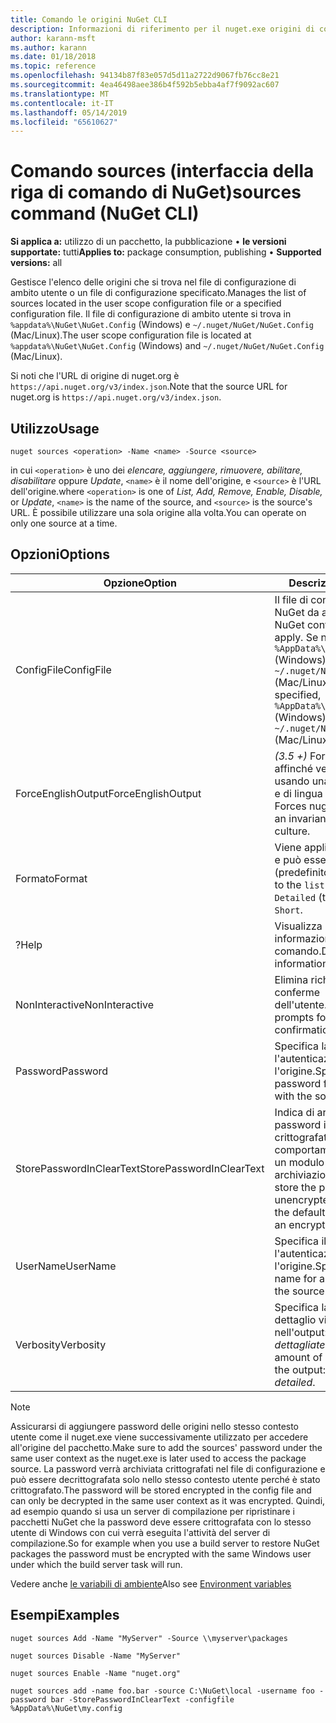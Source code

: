```yaml
---
title: Comando le origini NuGet CLI
description: Informazioni di riferimento per il nuget.exe origini di comandi
author: karann-msft
ms.author: karann
ms.date: 01/18/2018
ms.topic: reference
ms.openlocfilehash: 94134b87f83e057d5d11a2722d9067fb76cc8e21
ms.sourcegitcommit: 4ea46498aee386b4f592b5ebba4af7f9092ac607
ms.translationtype: MT
ms.contentlocale: it-IT
ms.lasthandoff: 05/14/2019
ms.locfileid: "65610627"
---
```

# <a name="sources-command-nuget-cli"></a><span data-ttu-id="1f8ed-103">Comando sources (interfaccia della riga di comando di NuGet)</span><span class="sxs-lookup"><span data-stu-id="1f8ed-103">sources command (NuGet CLI)</span></span>

<span data-ttu-id="1f8ed-104">**Si applica a:** utilizzo di un pacchetto, la pubblicazione &bullet; **le versioni supportate:** tutti</span><span class="sxs-lookup"><span data-stu-id="1f8ed-104">**Applies to:** package consumption, publishing &bullet; **Supported versions:** all</span></span>

<span data-ttu-id="1f8ed-105">Gestisce l'elenco delle origini che si trova nel file di configurazione di ambito utente o un file di configurazione specificato.</span><span class="sxs-lookup"><span data-stu-id="1f8ed-105">Manages the list of sources located in the user scope configuration file or a specified configuration file.</span></span> <span data-ttu-id="1f8ed-106">Il file di configurazione di ambito utente si trova in `%appdata%\NuGet\NuGet.Config` (Windows) e `~/.nuget/NuGet/NuGet.Config` (Mac/Linux).</span><span class="sxs-lookup"><span data-stu-id="1f8ed-106">The user scope configuration file is located at `%appdata%\NuGet\NuGet.Config` (Windows) and `~/.nuget/NuGet/NuGet.Config` (Mac/Linux).</span></span>

<span data-ttu-id="1f8ed-107">Si noti che l'URL di origine di nuget.org è `https://api.nuget.org/v3/index.json`.</span><span class="sxs-lookup"><span data-stu-id="1f8ed-107">Note that the source URL for nuget.org is `https://api.nuget.org/v3/index.json`.</span></span>

## <a name="usage"></a><span data-ttu-id="1f8ed-108">Utilizzo</span><span class="sxs-lookup"><span data-stu-id="1f8ed-108">Usage</span></span>

```cli
nuget sources <operation> -Name <name> -Source <source>
```

<span data-ttu-id="1f8ed-109">in cui `<operation>` è uno dei *elencare, aggiungere, rimuovere, abilitare, disabilitare* oppure *Update*, `<name>` è il nome dell'origine, e `<source>` è l'URL dell'origine.</span><span class="sxs-lookup"><span data-stu-id="1f8ed-109">where `<operation>` is one of *List, Add, Remove, Enable, Disable,* or *Update*, `<name>` is the name of the source, and `<source>` is the source's URL.</span></span> <span data-ttu-id="1f8ed-110">È possibile utilizzare una sola origine alla volta.</span><span class="sxs-lookup"><span data-stu-id="1f8ed-110">You can operate on only one source at a time.</span></span>

## <a name="options"></a><span data-ttu-id="1f8ed-111">Opzioni</span><span class="sxs-lookup"><span data-stu-id="1f8ed-111">Options</span></span>

| <span data-ttu-id="1f8ed-112">Opzione</span><span class="sxs-lookup"><span data-stu-id="1f8ed-112">Option</span></span> | <span data-ttu-id="1f8ed-113">Descrizione</span><span class="sxs-lookup"><span data-stu-id="1f8ed-113">Description</span></span> |
| --- | --- |
| <span data-ttu-id="1f8ed-114">ConfigFile</span><span class="sxs-lookup"><span data-stu-id="1f8ed-114">ConfigFile</span></span> | <span data-ttu-id="1f8ed-115">Il file di configurazione di NuGet da applicare.</span><span class="sxs-lookup"><span data-stu-id="1f8ed-115">The NuGet configuration file to apply.</span></span> <span data-ttu-id="1f8ed-116">Se non specificato, `%AppData%\NuGet\NuGet.Config` (Windows) o `~/.nuget/NuGet/NuGet.Config` (Mac/Linux) viene usato.</span><span class="sxs-lookup"><span data-stu-id="1f8ed-116">If not specified, `%AppData%\NuGet\NuGet.Config` (Windows) or `~/.nuget/NuGet/NuGet.Config` (Mac/Linux) is used.</span></span>|
| <span data-ttu-id="1f8ed-117">ForceEnglishOutput</span><span class="sxs-lookup"><span data-stu-id="1f8ed-117">ForceEnglishOutput</span></span> | <span data-ttu-id="1f8ed-118">*(3.5 +)*  Forza nuget.exe affinché venga eseguito usando una cultura invariante e di lingua inglese.</span><span class="sxs-lookup"><span data-stu-id="1f8ed-118">*(3.5+)* Forces nuget.exe to run using an invariant, English-based culture.</span></span> |
| <span data-ttu-id="1f8ed-119">Formato</span><span class="sxs-lookup"><span data-stu-id="1f8ed-119">Format</span></span> | <span data-ttu-id="1f8ed-120">Viene applicata il `list` azione e può essere `Detailed` (predefinito) o `Short`.</span><span class="sxs-lookup"><span data-stu-id="1f8ed-120">Applies to the `list` action and can be `Detailed` (the default) or `Short`.</span></span> |
| <span data-ttu-id="1f8ed-121">?</span><span class="sxs-lookup"><span data-stu-id="1f8ed-121">Help</span></span> | <span data-ttu-id="1f8ed-122">Visualizza la Guida informazioni per il comando.</span><span class="sxs-lookup"><span data-stu-id="1f8ed-122">Displays help information for the command.</span></span> |
| <span data-ttu-id="1f8ed-123">NonInteractive</span><span class="sxs-lookup"><span data-stu-id="1f8ed-123">NonInteractive</span></span> | <span data-ttu-id="1f8ed-124">Elimina richieste di input o conferme dell'utente.</span><span class="sxs-lookup"><span data-stu-id="1f8ed-124">Suppresses prompts for user input or confirmations.</span></span> |
| <span data-ttu-id="1f8ed-125">Password</span><span class="sxs-lookup"><span data-stu-id="1f8ed-125">Password</span></span> | <span data-ttu-id="1f8ed-126">Specifica la password per l'autenticazione con l'origine.</span><span class="sxs-lookup"><span data-stu-id="1f8ed-126">Specifies the password for authenticating with the source.</span></span> |
| <span data-ttu-id="1f8ed-127">StorePasswordInClearText</span><span class="sxs-lookup"><span data-stu-id="1f8ed-127">StorePasswordInClearText</span></span> | <span data-ttu-id="1f8ed-128">Indica di archiviare la password in testo non crittografato anziché il comportamento predefinito di un modulo crittografato di archiviazione.</span><span class="sxs-lookup"><span data-stu-id="1f8ed-128">Indicates to store the password in unencrypted text instead of the default behavior of storing an encrypted form.</span></span> |
| <span data-ttu-id="1f8ed-129">UserName</span><span class="sxs-lookup"><span data-stu-id="1f8ed-129">UserName</span></span> | <span data-ttu-id="1f8ed-130">Specifica il nome utente per l'autenticazione con l'origine.</span><span class="sxs-lookup"><span data-stu-id="1f8ed-130">Specifies the user name for authenticating with the source.</span></span> |
| <span data-ttu-id="1f8ed-131">Verbosity</span><span class="sxs-lookup"><span data-stu-id="1f8ed-131">Verbosity</span></span> | <span data-ttu-id="1f8ed-132">Specifica la quantità di dettaglio visualizzato nell'output: *normali*, *quiet*, *dettagliate*.</span><span class="sxs-lookup"><span data-stu-id="1f8ed-132">Specifies the amount of detail displayed in the output: *normal*, *quiet*, *detailed*.</span></span> |

> [!Note]
> <span data-ttu-id="1f8ed-133">Assicurarsi di aggiungere password delle origini nello stesso contesto utente come il nuget.exe viene successivamente utilizzato per accedere all'origine del pacchetto.</span><span class="sxs-lookup"><span data-stu-id="1f8ed-133">Make sure to add the sources' password under the same user context as the nuget.exe is later used to access the package source.</span></span> <span data-ttu-id="1f8ed-134">La password verrà archiviata crittografati nel file di configurazione e può essere decrittografata solo nello stesso contesto utente perché è stato crittografato.</span><span class="sxs-lookup"><span data-stu-id="1f8ed-134">The password will be stored encrypted in the config file and can only be decrypted in the same user context as it was encrypted.</span></span> <span data-ttu-id="1f8ed-135">Quindi, ad esempio quando si usa un server di compilazione per ripristinare i pacchetti NuGet che la password deve essere crittografata con lo stesso utente di Windows con cui verrà eseguita l'attività del server di compilazione.</span><span class="sxs-lookup"><span data-stu-id="1f8ed-135">So for example when you use a build server to restore NuGet packages the password must be encrypted with the same Windows user under which  the build server task will run.</span></span>

<span data-ttu-id="1f8ed-136">Vedere anche [le variabili di ambiente](cli-ref-environment-variables.md)</span><span class="sxs-lookup"><span data-stu-id="1f8ed-136">Also see [Environment variables](cli-ref-environment-variables.md)</span></span>

## <a name="examples"></a><span data-ttu-id="1f8ed-137">Esempi</span><span class="sxs-lookup"><span data-stu-id="1f8ed-137">Examples</span></span>

```cli
nuget sources Add -Name "MyServer" -Source \\myserver\packages

nuget sources Disable -Name "MyServer"

nuget sources Enable -Name "nuget.org"

nuget sources add -name foo.bar -source C:\NuGet\local -username foo -password bar -StorePasswordInClearText -configfile %AppData%\NuGet\my.config
```
